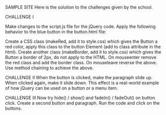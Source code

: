 SAMPLE SITE
Here is the solution to the challenges given by the school.


CHALLENGE I

Make changes to the script.js file for the jQuery code. Apply the following 
behavior to the blue button in the button.html file:

Create a CSS class (makeRed, add it to style.css) which gives the Button a red
color, apply this class to the button Element (add to class attribute in the html).
Create another class (makeBorder, add it to style.css) which gives the Button a
border of 2px, do not apply to the HTML.
On mouseenter remove the red class and add the border class.
On mouseleave reverse the above.
Use method chaining to achieve the above.


CHALLENGE II
When the button is clicked, make the paragraph slide up. When clicked again,
make it slide down. This effect is a real-world example of how jQuery can be
used on a button or a menu item.

CHALLENGE III
Now try hide() / show() and fadeIn() / fadeOut() on button click. Create a 
second button and paragraph. Run the code and click on the buttons.
